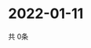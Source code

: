 # 2022-01-11
  共 0条

  <!-- BEGIN -->
  <!-- 最后更新时间Tue Jan 11 2022 03:08:24 GMT+0000 (Coordinated Universal Time) -->
  
  <!-- END -->
  
  